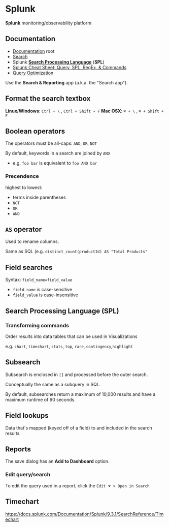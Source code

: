 # Splunk

**Splunk** monitoring/observability platform

## Documentation

- [Documentation](https://docs.splunk.com/Documentation) root
- [Search](https://docs.splunk.com/Documentation/SplunkCloud/9.2.2406/Search/GetstartedwithSearch?ref=hk)
- Splunk [**Search Processing Language**](https://docs.splunk.com/Splexicon:Searchprocessinglanguage) (**SPL**)
- [Splunk Cheat Sheet: Query, SPL, RegEx, & Commands](https://www.splunk.com/en_us/blog/learn/splunk-cheat-sheet-query-spl-regex-commands.html)
- [Query Optimization](https://docs.splunk.com/Documentation/Splunk/9.3.1/Search/Aboutoptimization)

Use the **Search & Reporting** app (a.k.a. the "Search app").

## Format the search textbox

**Linux**/**Windows**: `Ctrl + \` , `Ctrl + Shift + F`
**Mac OSX**: `⌘ + \` , `⌘ + Shift + F`

## Boolean operators

The operators must be all-caps: `AND`, `OR`, `NOT`

By default, keywords in a search are joined by `AND`

- e.g. `foo bar` is equivalent to `foo AND bar`

### Precendence

highest to lowest:

- terms inside parentheses
- `NOT`
- `OR`
- `AND`

## `AS` operator

Used to rename columns.

Same as SQL (e.g. `distinct_count(productId) AS "Total Products"`

## Field searches

Syntax: `field_name=field_value`

- `field_name` is case-sensitive
- `field_value` is case-insensitive

## Search Processing Language (SPL)

### Transforming commands

Order results into data tables that can be used in Visualizations

e.g. `chart`, `timechart`, `stats`, `top`, `rare`, `contingency`,`highlight`

## Subsearch

Subsearch is enclosed in `[]` and processed before the outer search.

Conceptually the same as a subquery in SQL.

By default, subsearches return a maximum of 10,000 results and have a maximum runtime of 60 seconds.

## Field lookups

Data that's mapped (keyed off of a field) to and included in the search results.

## Reports

The save dialog has an **Add to Dashboard** option.

### Edit query/search

To edit the query used in a report, click the `Edit ⏷ > Open in Search`

## Timechart

<https://docs.splunk.com/Documentation/Splunk/9.3.1/SearchReference/Timechart>

